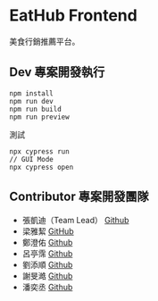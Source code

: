 # EatHub Frontend

美食行銷推薦平台。

## Dev 專案開發執行

```
npm install
npm run dev
npm run build
npm run preview
```

測試

```
npx cypress run
// GUI Mode
npx cypress open
```

## Contributor 專案開發團隊

- 張凱迪（Team Lead） [Github](https://github.com/kdchang)
- 梁雅絜 [GitHub](https://github.com/comea22)
- 鄭澄佑 [Github](https://github.com/trigunbob123)
- 呂亭霈 [Github](https://github.com/Ting-gif)
- 劉添順 [Github](https://github.com/skysoon1406)
- 謝旻澔 [Github](https://github.com/qWer79790922)
- 潘奕丞 [Github](https://github.com/s30175175)
